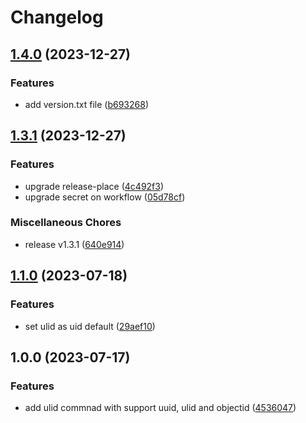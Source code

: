 # Changelog

## [1.4.0](https://github.com/JonDotsoy/uid/compare/v1.3.1...v1.4.0) (2023-12-27)


### Features

* add version.txt file ([b693268](https://github.com/JonDotsoy/uid/commit/b693268d9770d314cb843a9779f6cdf14ebd6c92))

## [1.3.1](https://github.com/JonDotsoy/uid/compare/v1.3.0...v1.3.1) (2023-12-27)


### Features

* upgrade release-place ([4c492f3](https://github.com/JonDotsoy/uid/commit/4c492f376cd7eb73a5b325366f891b5d550cc68c))
* upgrade secret on workflow ([05d78cf](https://github.com/JonDotsoy/uid/commit/05d78cfe04da730c1fa737e63673c41bb621c6d2))


### Miscellaneous Chores

* release v1.3.1 ([640e914](https://github.com/JonDotsoy/uid/commit/640e9142f7ea737b01aff813477fe8286d6fa0bc))

## [1.1.0](https://github.com/JonDotsoy/uid/compare/v1.0.0...v1.1.0) (2023-07-18)


### Features

* set ulid as uid default ([29aef10](https://github.com/JonDotsoy/uid/commit/29aef1056a6e5fe9ed03b753802c2da4a4c1f014))

## 1.0.0 (2023-07-17)


### Features

* add ulid commnad with support uuid, ulid and objectid ([4536047](https://github.com/JonDotsoy/uid/commit/4536047fe380c091246d2c75ef0125389aa785bc))
